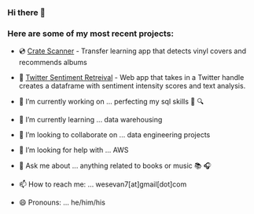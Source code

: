 ### Hi there 👋

### Here are some of my most recent projects:
- 💿  [Crate Scanner](https://crate-scanner-v3-qk6v654z4a-ew.a.run.app/) - Transfer learning app that detects vinyl covers and recommends albums
- 📱 [Twitter Sentiment Retreival](https://twitter-sentiment-retrieval.herokuapp.com/) - Web app that takes in a Twitter handle creates a dataframe with sentiment intensity scores and text analysis. 

- 🔭 I’m currently working on ... perfecting my sql skills 🥋 🔍 
- 🌱 I’m currently learning ... data warehousing 
- 👯 I’m looking to collaborate on ... data engineering projects
- 🤔 I’m looking for help with ... AWS
- 💬 Ask me about ... anything related to books or music 📚 🎧
- 📫 How to reach me: ... wesevan7[at]gmail[dot]com
- 😄 Pronouns: ... he/him/his
